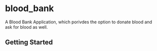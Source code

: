 # blood_bank

A Blood Bank Application, which porivdes the option to donate blood and ask for blood as well.

## Getting Started
